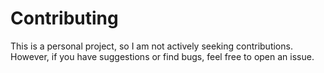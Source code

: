# Contributing

This is a personal project, so I am not actively seeking contributions. However, if you have suggestions or find bugs, feel free to open an issue.

